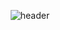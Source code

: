
<div align="center">
  
![header](https://capsule-render.vercel.app/api?type=waving&color=timeAuto&height=300&section=header&text=surrin1008&fontSize=90&animation=fadeIn&fontAlignY=38&desc=박근민&descAlignY=51&descAlign=62)
